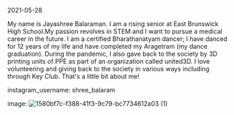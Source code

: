 2021-05-28


My name is Jayashree Balaraman. I am a rising senior at East Brunswick High School.My passion revolves in STEM and I want to pursue a medical career in the future. I am a certified Bharathanatyam dancer; I have danced for 12 years of my life and have completed my Aragetram (my dance graduation). During the pandemic, I also gave back to the society by 3D printing units of PPE as part of an organization called united3D. I love volunteering and giving back to the society in various ways including through Key Club. That's a little bit about me!


instagram_username: shree_balaram

image: ![1580bf7c-f388-41f3-9c79-bc7734612a03 (1)](https://user-images.githubusercontent.com/84856290/120892649-59cd4080-c5dd-11eb-849b-a4e1b5dd4dff.jpg)
